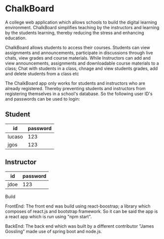 # ChalkBoard

A college web application which allows schools to build the digital learning environment. ChalkBoard simplifies teaching by the instructors and learning by the students learning, thereby reducing the stress and enhancing education.

ChalkBoard allows students to access their courses. Students can view assignments and announcements, participate in discussions through live chats, view grades and course materials.
While Instructors can add and view announcements, assignments and downloadable course materials to a class; Chat with students in a class, chnage and view students grades, add and delete students from a class etc 

The ChalkBoard app only works for students and instructors who are already registered. Thereby preventing students and instructors from registering themselves in a school's database. 
So the following user ID's and passwords can be used to login:

Student                
------------------------
id          | password          
------------|-----------
 lucaso     | 123       
 jgos       | 123       


 Instructor
 --------------------------------
 id          | password       
 ------------|-------------------
  jdoe       | 123
  
  
  Build
  
  FrontEnd: The front end was build using react-boostrap; a library which composes of react.js and bootstrap framework. So it can be said the app is a react app which is run using "npm start".
  
  BackEnd: The back end which was built by a different contributor "James Gossling" made use of spring boot and node.js.
  
